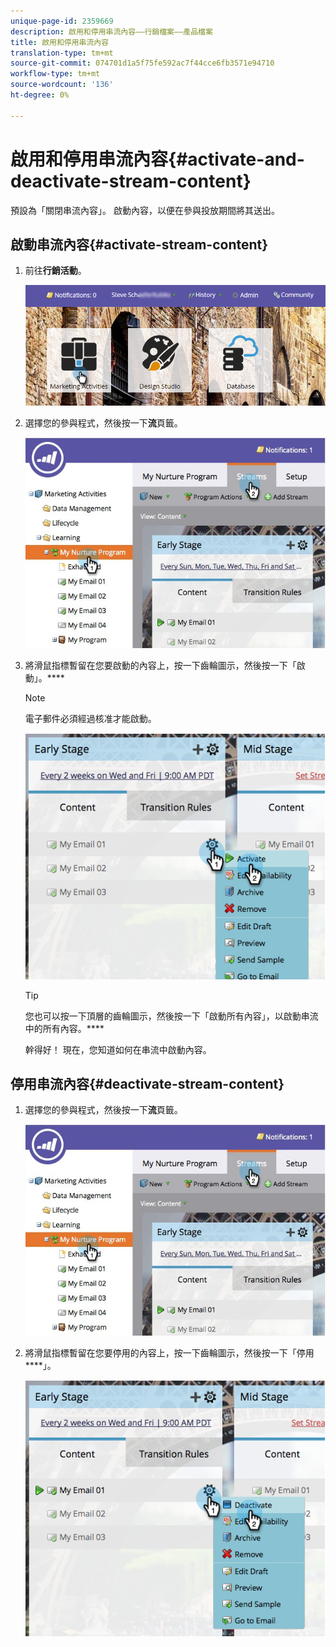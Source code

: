 ```yaml
---
unique-page-id: 2359669
description: 啟用和停用串流內容——行銷檔案——產品檔案
title: 啟用和停用串流內容
translation-type: tm+mt
source-git-commit: 074701d1a5f75fe592ac7f44cce6fb3571e94710
workflow-type: tm+mt
source-wordcount: '136'
ht-degree: 0%

---
```



# 啟用和停用串流內容{#activate-and-deactivate-stream-content}

預設為「關閉串流內容」。 啟動內容，以便在參與投放期間將其送出。

## 啟動串流內容{#activate-stream-content}

1. 前往&#x200B;**行銷活動**。

   ![](assets/login-marketing-activities.png)

1. 選擇您的參與程式，然後按一下&#x200B;**流**&#x200B;頁籤。

   ![](assets/cloneasteam.jpg)

1. 將滑鼠指標暫留在您要啟動的內容上，按一下齒輪圖示，然後按一下「啟動」。****

   >[!NOTE]
   >
   >電子郵件必須經過核准才能啟動。

   ![](assets/image2014-9-15-16-3a33-3a42.png)

   >[!TIP]
   >
   >您也可以按一下頂層的齒輪圖示，然後按一下「啟動所有內容」，以啟動串流中的所有內容。****

   幹得好！ 現在，您知道如何在串流中啟動內容。

## 停用串流內容{#deactivate-stream-content}

1. 選擇您的參與程式，然後按一下&#x200B;**流**&#x200B;頁籤。

   ![](assets/cloneasteam.jpg)

1. 將滑鼠指標暫留在您要停用的內容上，按一下齒輪圖示，然後按一下「停用&#x200B;****」。

   ![](assets/image2014-9-15-16-3a34-3a25.png)
